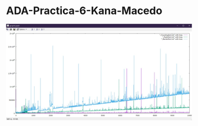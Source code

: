 # ADA-Practica-6-Kana-Macedo

![alt text](https://github.com/Frank-C0/ADA-Practica-6-Kana-Macedo/blob/main/10000.jpeg)

